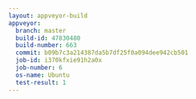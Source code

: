 ```yaml
---
layout: appveyor-build
appveyor:
  branch: master
  build-id: 47830480
  build-number: 663
  commit: b09b7c3a214387da5b7df25f0a094dee942cb501
  job-id: i370kfxie91h2a0x
  job-number: 6
  os-name: Ubuntu
  test-result: 1
---
```

